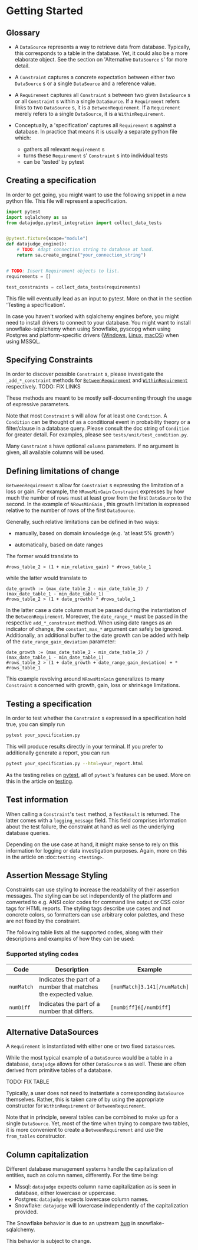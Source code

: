 # Getting Started

## Glossary

- A ``DataSource`` represents a way to retrieve data from database. Typically, this corresponds to a table in the database. Yet, it could also be a more elaborate object. See the section on 'Alternative ``DataSource`` s' for more detail.

- A ``Constraint`` captures a concrete expectation between either two ``DataSource`` s or a single ``DataSource`` and a reference value.

- A ``Requirement`` captures all ``Constraint`` s between two given ``DataSource`` s or all ``Constraint`` s within a single ``DataSource``. If a ``Requirement`` refers links to two ``DataSource`` s, it is a ``BetweenRequirement``. If a ``Requirement`` merely refers to a single ``DataSource``, it is a ``WithinRequirement``.

- Conceptually, a 'specification' captures all ``Requirement`` s against a database. In practice that means it is usually a separate python file which:

  - gathers all relevant ``Requirement`` s
  - turns these ``Requirement`` s' ``Constraint`` s into individual tests
  - can be 'tested' by pytest

## Creating a specification

In order to get going, you might want to use the following snippet in a new python file.
This file will represent a specification.

```python
import pytest
import sqlalchemy as sa
from datajudge.pytest_integration import collect_data_tests


@pytest.fixture(scope="module")
def datajudge_engine():
    # TODO: Adapt connection string to database at hand.
    return sa.create_engine("your_connection_string")


# TODO: Insert Requirement objects to list.
requirements = []

test_constraints = collect_data_tests(requirements)
```

This file will eventually lead as an input to pytest. More on that in the section 'Testing a specification'.

In case you haven't worked with sqlalchemy engines before, you might need to install drivers to connect to your database. You might want to install snowflake-sqlalchemy when using Snowflake, pyscopg when using Postgres and platform-specific drivers ([Windows](https://docs.microsoft.com/en-us/sql/connect/odbc/windows/microsoft-odbc-driver-for-sql-server-on-windows?view=sql-server-ver15), [Linux](https://docs.microsoft.com/en-us/sql/connect/odbc/linux-mac/installing-the-microsoft-odbc-driver-for-sql-server?view=sql-server-ver15), [macOS](https://docs.microsoft.com/en-us/sql/connect/odbc/linux-mac/install-microsoft-odbc-driver-sql-server-macos?view=sql-server-ver15)) when using MSSQL.

## Specifying Constraints

In order to discover possible ``Constraint`` s, please investigate the ``_add_*_constraint`` methods
for [`BetweenRequirement`](datajudge.requirements.BetweenRequirement) and [`WithinRequirement`](datajudge.requirements.WithinRequirement) respectively.
TODO: FIX LINKS

These methods are meant to be mostly self-documenting through the usage of expressive parameters.

Note that most ``Constraint`` s will allow for at least one ``Condition``. A ``Condition``
can be thought of as a conditional event in probability theory or a filter/clause in a database
query. Please consult the doc string of ``Condition`` for greater detail. For examples, please
see ``tests/unit/test_condition.py``.

Many ``Constraint`` s have optional ``columns`` parameters. If no argument is given, all
available columns will be used.

## Defining limitations of change

``BetweenRequirement`` s allow for ``Constraint`` s expressing the limitation of a loss or gain. For example, the ``NRowsMinGain`` ``Constraint``
expresses by how much the number of rows must at least grow from the first ``DataSource`` to the second. In the example of ``NRowsMinGain`` ,
this growth limitation is expressed relative to the number of rows of the first ``DataSource``.

Generally, such relative limitations can be defined in two ways:

- manually, based on domain knowledge (e.g. 'at least 5% growth')

- automatically, based on date ranges

The former would translate to

```
#rows_table_2 > (1 + min_relative_gain) * #rows_table_1
```

while the latter would translate to

```
date_growth := (max_date_table_2 - min_date_table_2) / (max_date_table_1 - min_date_table_1)
#rows_table_2 > (1 + date_growth) * #rows_table_1
```

In the latter case a date column must be passed during the instantiation of the ``BetweenRequirement``. Moreover, the ``date_range_*`` must be passed
in the respective ``add_*_constraint`` method. When using date ranges as an indicator of change, the ``constant_max_*`` argument can safely be ignored. Additionally,
an additional buffer to the date growth can be added with help of the ``date_range_gain_deviation`` parameter:

```
date_growth := (max_date_table_2 - min_date_table_2) / (max_date_table_1 - min_date_table_1)
#rows_table_2 > (1 + date_growth + date_range_gain_deviation) + * #rows_table_1
```

This example revolving around ``NRowsMinGain`` generalizes to many ``Constraint`` s concerned with growth, gain, loss or shrinkage limitations.

## Testing a specification

In order to test whether the ``Constraint`` s expressed in a specification hold true, you can simply run

```bash
pytest your_specification.py
```

This will produce results directly in your terminal. If you prefer to additionally generate a report,
you can run

```bash
pytest your_specification.py --html=your_report.html
```

As the testing relies on [pytest](https://docs.pytest.org/en/latest), all of `pytest`'s features can be used. More on this in the article on [testing](testing.md).

## Test information

When calling a ``Constraint``'s ``test`` method, a ``TestResult`` is returned. The latter comes with a
``logging_message`` field. This field comprises information about the test failure, the constraint at hand
as well as the underlying database queries.

Depending on the use case at hand, it might make sense to rely on this information for logging or data investigation
purposes. Again, more on this in the article on :doc:`testing <testing>`.

## Assertion Message Styling

Constraints can use styling to increase the readability of their assertion messages.
The styling can be set independently of the platform and converted to e.g. ANSI color codes for command line output or CSS color tags for HTML reports.
The styling tags describe use cases and not concrete colors, so formatters can use arbitrary color palettes, and these are not fixed by the constraint.

The following table lists all the supported codes, along with their descriptions and examples of how they can be used:

### Supported styling codes

| Code | Description | Example |
|------|-------------|---------|
| `numMatch` | Indicates the part of a number that matches the expected value. | `[numMatch]3.141[/numMatch]` |
| `numDiff` | Indicates the part of a number that differs. | `[numDiff]6[/numDiff]` |

## Alternative DataSources

A ``Requirement`` is instantiated with either one or two fixed ``DataSource``s.

While the most typical example of a ``DataSource`` would be a table in a database, ``datajudge`` allows
for other ``DataSource`` s as well. These are often derived from primitive tables of a database.

TODO: FIX TABLE

<!--
.. list-table:: DataSources
   :header-rows: 1

   * - :class:`~datajudge.db_access.DataSource`
     - explanation
     - :class:`~datajudge.requirements.WithinRequirement` constructor
     - :class:`~datajudge.requirements.BetweenRequirement` constructor
   * - :class:`~datajudge.db_access.TableDataSource`
     - represents a table in a database
     - :meth:`~datajudge.requirements.WithinRequirement.from_table`
     - :meth:`~datajudge.requirements.BetweenRequirement.from_tables`
   * - :class:`~datajudge.db_access.ExpressionDataSource`
     - represents the result of a ``sqlalchemy`` expression
     - :meth:`~datajudge.requirements.WithinRequirement.from_expression`
     - :meth:`~datajudge.requirements.BetweenRequirement.from_expressions`
   * - :class:`~datajudge.db_access.RawQueryDataSource`
     - represents the result of a sql query expressed via a string
     - :meth:`~datajudge.requirements.WithinRequirement.from_raw_query`
     - :meth:`~datajudge.requirements.BetweenRequirement.from_raw_queries`

-->

Typically, a user does not need to instantiate a corresponding ``DataSource`` themselves. Rather, this is taken care
of by using the appropriate constructor for ``WithinRequirement`` or ``BetweenRequirement``.

Note that in principle, several tables can be combined to make up for a single ``DataSource``. Yet, most of
the time when trying to compare two tables, it is more convenient to create a ``BetweenRequirement`` and use
the ``from_tables`` constructor.

## Column capitalization

Different database management systems handle the capitalization of entities, such as column names, differently.
For the time being:

- Mssql: ``datajudge`` expects column name capitalization as is seen in database, either lowercase or uppercase.
- Postgres: ``datajudge`` expects lowercase column names.
- Snowflake: ``datajudge`` will lowercase independently of the capitalization provided.

The Snowflake behavior is due to an upstream [bug](https://github.com/snowflakedb/snowflake-sqlalchemy/issues/157)
in snowflake-sqlalchemy.

This behavior is subject to change.
